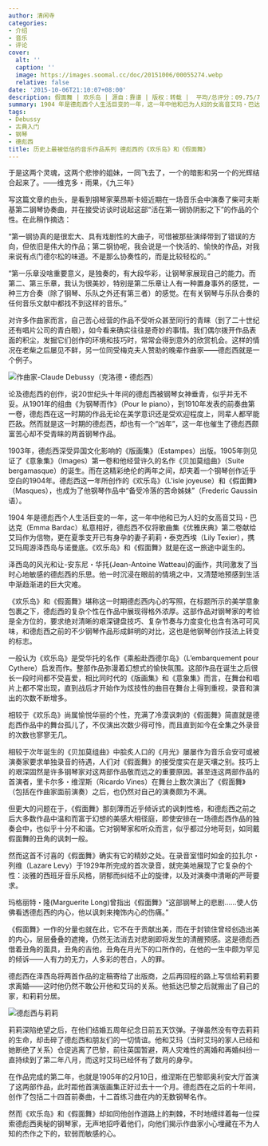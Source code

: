 ```yaml
---
author: 清闲寺
categories:
- 介绍
- 音乐
- 评论
cover:
  alt: ''
  caption: ''
  image: https://images.soomal.cc/doc/20151006/00055274.webp
  relative: false
date: '2015-10-06T21:10:07+08:00'
description: 假面舞 | 欢乐岛 | 源自：靠谱 | 版权：转载 |  平均/总评分：09.75/78
summary: 1904 年是德彪西个人生活巨变的一年，这一年中他和已为人妇的女高音艾玛・巴达克私意相好，德彪西不仅将歌曲集《优雅庆典》第二卷献给艾玛作为信物，更在夏季支开已有身孕的妻子莉莉・泰克西埃，携艾玛周游泽西岛与诺曼底。《欢乐岛》和《假面舞》就是在这一旅途中诞生的……
tags:
- Debussy
- 古典入门
- 钢琴
- 德彪西
title: 历史上最被低估的音乐作品系列 德彪西的《欢乐岛》和《假面舞》
---
```


于是这两个灵魂，这两个悲惨的姐妹，一同飞去了，一个的暗影和另一个的光辉结合起来了。――维克多・雨果，《九三年》


写这篇文章的由头，是看到钢琴家莱昂斯卡娅近期在一场音乐会中演奏了柴可夫斯基第二钢琴协奏曲，并在接受访谈时说起这部“活在第一钢协阴影之下”的作品的个性。在此稍作摘选：


“第一钢协真的是很宏大、具有戏剧性的大曲子，可惜被那些演绎带到了错误的方向，但依旧是伟大的作品；第二钢协呢，我会说是一个快活的、愉快的作品，对我来说有点门德尔松的味道。不是那么协奏性的，而是比较轻松的。”

“第一乐章没啥重要意义，是独奏的，有大段华彩，让钢琴家展现自己的能力。而第二、第三乐章，我认为很美妙，特别是第二乐章让人有一种置身事外的感觉，一种三方合奏（除了钢琴、乐队之外还有第三者）的感觉。在有关钢琴与乐队合奏的任何音乐文献中都找不到这样的音乐。”


对许多作曲家而言，自己苦心经营的作品不受听众甚至同行的青睐（到了二十世纪还有唱片公司的青白眼），如今看来确实往往是奇妙的事情。我们偶尔拨开作品表面的积尘，发掘它们创作的环境和技巧时，常常会得到意外的欣赏机会。这样的情况在老柴之后屡见不鲜，另一位同受梅克夫人赞助的晚辈作曲家――德彪西就是一个例子。

![作曲家-Claude Debussy（克洛德・德彪西）](https://images.soomal.cc/doc/20120919/00023045.webp)





论及德彪西的创作，说20世纪头十年间的德彪西被钢琴女神垂青，似乎并无不妥。从1901年的组曲《为钢琴而作》（Pour le piano），到1910年发表的前奏曲第一卷，德彪西在这一时期的作品无论在美学意识还是受欢迎程度上，同辈人都罕能匹敌。然而就是这一时期的德彪西，却也有一个“凶年”，这一年也催生了德彪西颇富苦心却不受青睐的两首钢琴作品。

1903年，德彪西深受异国文化影响的《版画集》（Estampes）出版。1905年则见证了《意象集》（Images）第一卷和他经营许久的名作《贝加莫组曲》（Suite bergamasque）的诞生。而在这精彩绝伦的两年之间，却夹着一个钢琴创作近乎空白的1904年。德彪西这一年所创作的《欢乐岛》（L'isle joyeuse）和《假面舞》（Masques），也成为了他钢琴作品中“备受冷落的苦命姊妹”（Frederic Gaussin语）。





1904 年是德彪西个人生活巨变的一年，这一年中他和已为人妇的女高音艾玛・巴达克（Emma Bardac）私意相好，德彪西不仅将歌曲集《优雅庆典》第二卷献给艾玛作为信物，更在夏季支开已有身孕的妻子莉莉・泰克西埃（Lily Texier），携艾玛周游泽西岛与诺曼底。《欢乐岛》和《假面舞》就是在这一旅途中诞生的。

泽西岛的风光和让-安东尼・华托(Jean-Antoine Watteau)的画作，共同激发了当时心地敏感的德彪西的乐思。他一时沉浸在眼前的情境之中，又清楚地预感到生活中渐趋渐进的巨大灾难。

《欢乐岛》和《假面舞》堪称这一时期德彪西内心的写照，在标题所示的美学意象包裹之下，德彪西的复杂个性在作品中展现得格外浓厚。这部作品对钢琴家的考验是全方位的，要求绝对清晰的艰深键盘技巧、复杂节奏与力度变化也含有洛可可风味，和德彪西之前的不少钢琴作品形成鲜明的对比，这也是他钢琴创作技法上转变的标志。

一般认为《欢乐岛》是受华托的名作《乘船赴西德尔岛》（L’embarquement pour Cythere）启发而作。整部作品弥漫着幻想式的愉快氛围。这部作品在诞生之后很长一段时间都不受喜爱，相比同时代的《版画集》和《意象集》而言，在舞台和唱片上都不常出现，直到战后才开始作为炫技性的曲目在舞台上得到重视，录音和演出的次数不断增多。

相较于《欢乐岛》尚属愉悦华丽的个性，充满了冷漠讽刺的《假面舞》简直就是德彪西作品中的舞台孤儿了，不仅演出次数少得可怜，而且直到如今在全集之外录音的次数也寥寥无几。

相较于次年诞生的《贝加莫组曲》中脍炙人口的《月光》屡屡作为音乐会安可或被演奏家要求单独录音的待遇，人们对《假面舞》的接受度实在是天壤之别。技巧上的艰深固然是许多钢琴家对这两部作品敬而远之的重要原因。甚至连这两部作品的首演者，里卡尔多・维涅斯（Ricardo Vines）在舞台上数次演出了《假面舞》（包括在作曲家面前演奏）之后，也仍然对自己的演奏颇为不满。

但更大的问题在于，《假面舞》那刻薄而近乎倾诉式的讽刺性格，和德彪西之前之后大多数作品中温和而富于幻想的美感大相径庭，即使安排在一场德彪西作品的独奏会中，也似乎十分不和谐。它对钢琴家和听众而言，似乎都过分地苛刻，如同戴假面舞的丑角的讽刺一般。

然而这首不讨喜的《假面舞》确实有它的精妙之处。在录音室惜时如金的拉扎尔・列维（Lazare Levy）于1929年所完成的首次录音，就完美地展现了它复杂的个性：淡雅的西班牙音乐风格，阴郁而纠结不止的旋律，以及对演奏中清晰的严苛要求。

玛格丽特・隆(Marguerite Long)曾指出《假面舞》“这部钢琴上的悲剧……使人仿佛看透德彪西的内心，他以讽刺来掩饰内心的伤痛。”

《假面舞》一作的分量也就在此，它不在于贡献出美，而在于封锁住曾经创造出美的内心，层层叠叠的遮掩，仍然无法消去对悲剧即将发生的清醒预感。这是德彪西借着丑角的面具，丑角的吉他，丑角在月光下的口所作的，在他的一生中颇为罕见的倾诉――人有力的无力，人多彩的苍白，人的罪。

德彪西在泽西岛将两首作品的定稿寄给了出版商，之后再回程的路上写信给莉莉要求离婚――这时他仍然不敢公开他和艾玛的关系。他抵达巴黎之后就搬出了自己的家，和莉莉分居。

![德彪西与莉莉](https://images.soomal.cc/doc/20151006/00055275_01.webp)





莉莉深陷绝望之后，在他们结婚五周年纪念日前五天饮弹。子弹虽然没有夺去莉莉的生命，却击碎了德彪西和朋友们的一切情谊。他和艾玛（当时艾玛的家人已经和她断绝了关系）仓促逃离了巴黎，前往英国暂避，两人灾难性的离婚和再婚纠纷一直持续到了第二年八月，而这时艾玛已经怀有了数月的身孕。

在作品完成的第二年，也就是1905年的2月10日，维涅斯在巴黎耶奥利安大厅首演了这两部作品，此时距他首演版画集正好过去十一个月。德彪西在之后的十年间，创作了包括二十四首前奏曲，十二首练习曲在内的无数钢琴名作。

然而《欢乐岛》和《假面舞》却如同他创作道路上的荆棘，不时地缠绊着每一位探索德彪西奥秘的钢琴家，无声地招呼着他们，向他们揭示作曲家小心埋藏在不为人知的杰作之下的，软弱而敏感的心。